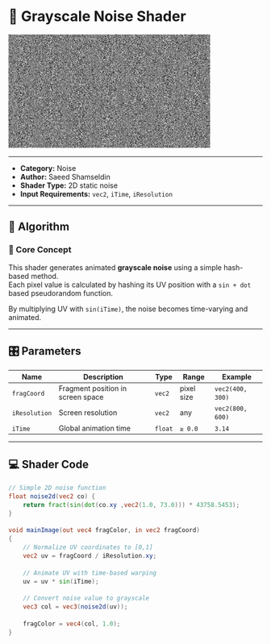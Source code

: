 # 🧩 Grayscale Noise Shader

<img src="https://github.com/friedaxvictoria/procedural_shader_framework/blob/main/shaders/screenshots/noise/grayScale_noise.png" alt="Grayscale Noise Example" width="400" height="225">

---

- **Category:** Noise  
- **Author:** Saeed Shamseldin  
- **Shader Type:** 2D static noise  
- **Input Requirements:** `vec2`, `iTime`, `iResolution`

---

## 🧠 Algorithm

### 🔷 Core Concept

This shader generates animated **grayscale noise** using a simple hash-based method.  
Each pixel value is calculated by hashing its UV position with a `sin + dot` based pseudorandom function.

By multiplying UV with `sin(iTime)`, the noise becomes time-varying and animated.

---

## 🎛️ Parameters

| Name         | Description                                  | Type     | Range      | Example            |
|--------------|----------------------------------------------|----------|------------|--------------------|
| `fragCoord`  | Fragment position in screen space            | `vec2`   | pixel size | `vec2(400, 300)`   |
| `iResolution`| Screen resolution                            | `vec2`   | any        | `vec2(800, 600)`   |
| `iTime`      | Global animation time                        | `float`  | `≥ 0.0`     | `3.14`             |

---

## 💻 Shader Code

```glsl
// Simple 2D noise function
float noise2d(vec2 co) {
    return fract(sin(dot(co.xy ,vec2(1.0, 73.0))) * 43758.5453);
}

void mainImage(out vec4 fragColor, in vec2 fragCoord)
{
    // Normalize UV coordinates to [0,1]
    vec2 uv = fragCoord / iResolution.xy;

    // Animate UV with time-based warping
    uv = uv * sin(iTime);

    // Convert noise value to grayscale
    vec3 col = vec3(noise2d(uv));

    fragColor = vec4(col, 1.0);
}
```
